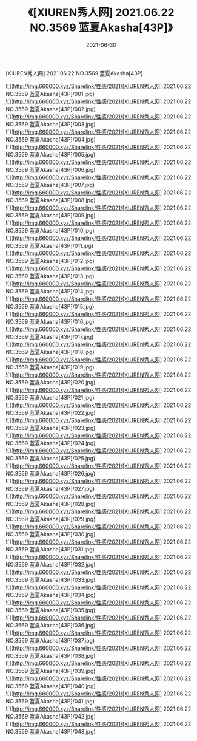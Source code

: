 ﻿---
layout: post
title:  《[XIUREN秀人网] 2021.06.22 NO.3569 蓝夏Akasha[43P]》
date:   2021-06-30
img: http://img.660000.xyz/Sharelink/性感/2021/[XIUREN秀人网] 2021.06.22 NO.3569 蓝夏Akasha[43P]/000.jpg
categories: [美女, 清纯, 唯美]
---

[XIUREN秀人网] 2021.06.22 NO.3569 蓝夏Akasha[43P]

  ![](http://img.660000.xyz/Sharelink/性感/2021/[XIUREN秀人网] 2021.06.22 NO.3569 蓝夏Akasha[43P]/001.jpg) <br> ![](http://img.660000.xyz/Sharelink/性感/2021/[XIUREN秀人网] 2021.06.22 NO.3569 蓝夏Akasha[43P]/002.jpg) <br> ![](http://img.660000.xyz/Sharelink/性感/2021/[XIUREN秀人网] 2021.06.22 NO.3569 蓝夏Akasha[43P]/003.jpg) <br> ![](http://img.660000.xyz/Sharelink/性感/2021/[XIUREN秀人网] 2021.06.22 NO.3569 蓝夏Akasha[43P]/004.jpg) <br> ![](http://img.660000.xyz/Sharelink/性感/2021/[XIUREN秀人网] 2021.06.22 NO.3569 蓝夏Akasha[43P]/005.jpg) <br> ![](http://img.660000.xyz/Sharelink/性感/2021/[XIUREN秀人网] 2021.06.22 NO.3569 蓝夏Akasha[43P]/006.jpg) <br> ![](http://img.660000.xyz/Sharelink/性感/2021/[XIUREN秀人网] 2021.06.22 NO.3569 蓝夏Akasha[43P]/007.jpg) <br> ![](http://img.660000.xyz/Sharelink/性感/2021/[XIUREN秀人网] 2021.06.22 NO.3569 蓝夏Akasha[43P]/008.jpg) <br> ![](http://img.660000.xyz/Sharelink/性感/2021/[XIUREN秀人网] 2021.06.22 NO.3569 蓝夏Akasha[43P]/009.jpg) <br> ![](http://img.660000.xyz/Sharelink/性感/2021/[XIUREN秀人网] 2021.06.22 NO.3569 蓝夏Akasha[43P]/010.jpg) <br> ![](http://img.660000.xyz/Sharelink/性感/2021/[XIUREN秀人网] 2021.06.22 NO.3569 蓝夏Akasha[43P]/011.jpg) <br> ![](http://img.660000.xyz/Sharelink/性感/2021/[XIUREN秀人网] 2021.06.22 NO.3569 蓝夏Akasha[43P]/012.jpg) <br> ![](http://img.660000.xyz/Sharelink/性感/2021/[XIUREN秀人网] 2021.06.22 NO.3569 蓝夏Akasha[43P]/013.jpg) <br> ![](http://img.660000.xyz/Sharelink/性感/2021/[XIUREN秀人网] 2021.06.22 NO.3569 蓝夏Akasha[43P]/014.jpg) <br> ![](http://img.660000.xyz/Sharelink/性感/2021/[XIUREN秀人网] 2021.06.22 NO.3569 蓝夏Akasha[43P]/015.jpg) <br> ![](http://img.660000.xyz/Sharelink/性感/2021/[XIUREN秀人网] 2021.06.22 NO.3569 蓝夏Akasha[43P]/016.jpg) <br> ![](http://img.660000.xyz/Sharelink/性感/2021/[XIUREN秀人网] 2021.06.22 NO.3569 蓝夏Akasha[43P]/017.jpg) <br> ![](http://img.660000.xyz/Sharelink/性感/2021/[XIUREN秀人网] 2021.06.22 NO.3569 蓝夏Akasha[43P]/018.jpg) <br> ![](http://img.660000.xyz/Sharelink/性感/2021/[XIUREN秀人网] 2021.06.22 NO.3569 蓝夏Akasha[43P]/019.jpg) <br> ![](http://img.660000.xyz/Sharelink/性感/2021/[XIUREN秀人网] 2021.06.22 NO.3569 蓝夏Akasha[43P]/020.jpg) <br> ![](http://img.660000.xyz/Sharelink/性感/2021/[XIUREN秀人网] 2021.06.22 NO.3569 蓝夏Akasha[43P]/021.jpg) <br> ![](http://img.660000.xyz/Sharelink/性感/2021/[XIUREN秀人网] 2021.06.22 NO.3569 蓝夏Akasha[43P]/022.jpg) <br> ![](http://img.660000.xyz/Sharelink/性感/2021/[XIUREN秀人网] 2021.06.22 NO.3569 蓝夏Akasha[43P]/023.jpg) <br> ![](http://img.660000.xyz/Sharelink/性感/2021/[XIUREN秀人网] 2021.06.22 NO.3569 蓝夏Akasha[43P]/024.jpg) <br> ![](http://img.660000.xyz/Sharelink/性感/2021/[XIUREN秀人网] 2021.06.22 NO.3569 蓝夏Akasha[43P]/025.jpg) <br> ![](http://img.660000.xyz/Sharelink/性感/2021/[XIUREN秀人网] 2021.06.22 NO.3569 蓝夏Akasha[43P]/026.jpg) <br> ![](http://img.660000.xyz/Sharelink/性感/2021/[XIUREN秀人网] 2021.06.22 NO.3569 蓝夏Akasha[43P]/027.jpg) <br> ![](http://img.660000.xyz/Sharelink/性感/2021/[XIUREN秀人网] 2021.06.22 NO.3569 蓝夏Akasha[43P]/028.jpg) <br> ![](http://img.660000.xyz/Sharelink/性感/2021/[XIUREN秀人网] 2021.06.22 NO.3569 蓝夏Akasha[43P]/029.jpg) <br> ![](http://img.660000.xyz/Sharelink/性感/2021/[XIUREN秀人网] 2021.06.22 NO.3569 蓝夏Akasha[43P]/030.jpg) <br> ![](http://img.660000.xyz/Sharelink/性感/2021/[XIUREN秀人网] 2021.06.22 NO.3569 蓝夏Akasha[43P]/031.jpg) <br> ![](http://img.660000.xyz/Sharelink/性感/2021/[XIUREN秀人网] 2021.06.22 NO.3569 蓝夏Akasha[43P]/032.jpg) <br> ![](http://img.660000.xyz/Sharelink/性感/2021/[XIUREN秀人网] 2021.06.22 NO.3569 蓝夏Akasha[43P]/033.jpg) <br> ![](http://img.660000.xyz/Sharelink/性感/2021/[XIUREN秀人网] 2021.06.22 NO.3569 蓝夏Akasha[43P]/034.jpg) <br> ![](http://img.660000.xyz/Sharelink/性感/2021/[XIUREN秀人网] 2021.06.22 NO.3569 蓝夏Akasha[43P]/035.jpg) <br> ![](http://img.660000.xyz/Sharelink/性感/2021/[XIUREN秀人网] 2021.06.22 NO.3569 蓝夏Akasha[43P]/036.jpg) <br> ![](http://img.660000.xyz/Sharelink/性感/2021/[XIUREN秀人网] 2021.06.22 NO.3569 蓝夏Akasha[43P]/037.jpg) <br> ![](http://img.660000.xyz/Sharelink/性感/2021/[XIUREN秀人网] 2021.06.22 NO.3569 蓝夏Akasha[43P]/038.jpg) <br> ![](http://img.660000.xyz/Sharelink/性感/2021/[XIUREN秀人网] 2021.06.22 NO.3569 蓝夏Akasha[43P]/039.jpg) <br> ![](http://img.660000.xyz/Sharelink/性感/2021/[XIUREN秀人网] 2021.06.22 NO.3569 蓝夏Akasha[43P]/040.jpg) <br> ![](http://img.660000.xyz/Sharelink/性感/2021/[XIUREN秀人网] 2021.06.22 NO.3569 蓝夏Akasha[43P]/041.jpg) <br> ![](http://img.660000.xyz/Sharelink/性感/2021/[XIUREN秀人网] 2021.06.22 NO.3569 蓝夏Akasha[43P]/042.jpg) <br> ![](http://img.660000.xyz/Sharelink/性感/2021/[XIUREN秀人网] 2021.06.22 NO.3569 蓝夏Akasha[43P]/043.jpg) <br>